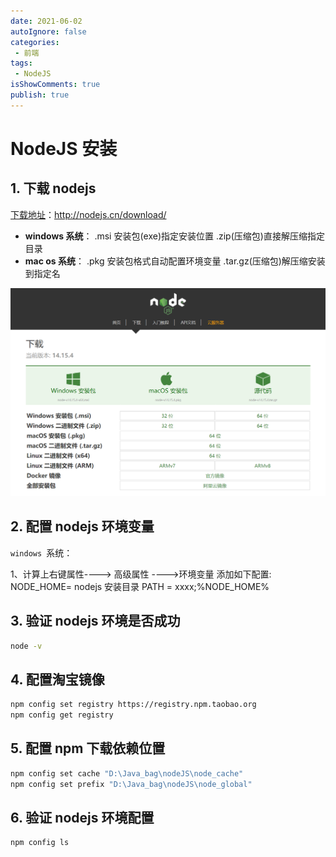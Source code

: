 ```yaml
---
date: 2021-06-02
autoIgnore: false
categories:
 - 前端
tags:
 - NodeJS
isShowComments: true
publish: true
---
```


# NodeJS 安装

## 1. 下载 nodejs

[下载地址](http://nodejs.cn/download/)：http://nodejs.cn/download/

- **windows 系统**： .msi 安装包(exe)指定安装位置 .zip(压缩包)直接解压缩指定目录
- **mac os 系统**： .pkg 安装包格式自动配置环境变量 .tar.gz(压缩包)解压缩安装到指定名

![image-20210217131801965](media/NodeJS安装.assets/image-20210217131801965.png)

## 2. 配置 nodejs 环境变量

`windows `系统：

1、计算上右键属性----> 高级属性 ---->环境变量 添加如下配置:
NODE_HOME= nodejs 安装目录
PATH = xxxx;%NODE_HOME%

## 3. 验证 nodejs 环境是否成功

```bash
node -v
```

## 4. 配置淘宝镜像

```bash
npm config set registry https://registry.npm.taobao.org
npm config get registry
```

## 5. 配置 npm 下载依赖位置

```bash
npm config set cache "D:\Java_bag\nodeJS\node_cache"
npm config set prefix "D:\Java_bag\nodeJS\node_global"
```

## 6. 验证 nodejs 环境配置

```bash
npm config ls
```
